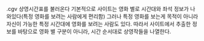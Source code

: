.cgv 상영시간표를 불러온다
기본적으로 사이트는 영화 별로 시간대와 좌석 정보가 나와있다(특정 영화를 보려는 사람에게 편리함)
그러나 특정 영화를 보는게 목적이 아니라 자신이 가능한 특정 시간대에 영화를 보려는 사람도 있다.
따라서 사이트에서 추출한 정보를 바탕으로 영화 별 구분이 아니라, 시간 순서대로 상영작들을 나열한다.
